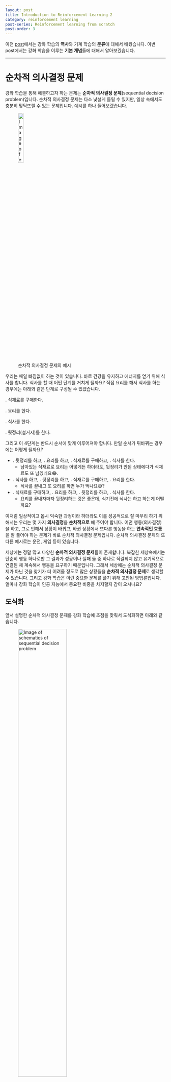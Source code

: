 ```yaml
---
layout: post
title: Introduction to Reinforcement Learning-2
category: reinforcement learning
post-series: Reinforcement learning from scratch
post-order: 3
---
```


이전 [post](https://gyuhub.github.io/posts/study/machine%20learning/reinforcement%20learning/introduction-to-rl-1)에서는 강화 학습의 **역사**와 기계 학습의 **분류**에 대해서 배웠습니다. 이번 post에서는 강화 학습을 이루는 **기본 개념**들에 대해서 알아보겠습니다.

---

# 순차적 의사결정 문제

강화 학습을 통해 해결하고자 하는 문제는 **순차적 의사결정 문제**(sequential decision problem)입니다. 순차적 의사결정 문제는 다소 낯설게 들릴 수 있지만, 일상 속에서도 충분히 맞닥뜨릴 수 있는 문제입니다. 예시를 하나 들어보겠습니다.

<figure>
    <img src="/posts/study/machine learning/reinforcement learning/images/introduction_to_rl_6.png"
         title="Example of sequential decision problem"
         alt="Image of example of sequential decision problem"
         class="img_center"
         style="width: 20%"/>
    <figcaption>순차적 의사결정 문제의 예시</figcaption>
</figure>

우리는 매일 빠짐없이 하는 것이 있습니다. 바로 건강을 유지하고 에너지를 얻기 위해 식사를 합니다. 식사를 할 때 어떤 단계를 거치게 될까요? 직접 요리를 해서 식사를 하는 경우에는 아래와 같은 단계로 구성될 수 있겠습니다.

<i class="fa-solid fa-1"></i>. 식재료를 구매한다.

<i class="fa-solid fa-2"></i>. 요리를 한다.

<i class="fa-solid fa-3"></i>. 식사를 한다.

<i class="fa-solid fa-4"></i>. 뒷정리(설거지)를 한다.

그리고 이 4단계는 반드시 순서에 맞게 이루어져야 합니다. 만일 순서가 뒤바뀌는 경우에는 어떻게 될까요?

* <i class="fa-solid fa-4"></i>. 뒷정리를 하고, <i class="fa-solid fa-2"></i>. 요리를 하고, <i class="fa-solid fa-1"></i>. 식재료를 구매하고, <i class="fa-solid fa-3"></i>. 식사를 한다.
  * 남아있는 식재료로 요리는 어떻게든 하더라도, 뒷정리가 안된 상태에다가 식재료도 또 남겠네요😂.
* <i class="fa-solid fa-3"></i>. 식사를 하고, <i class="fa-solid fa-4"></i>. 뒷정리를 하고, <i class="fa-solid fa-1"></i>. 식재료를 구매하고, <i class="fa-solid fa-2"></i>. 요리를 한다.
  * 식사를 끝내고 또 요리를 하면 누가 먹나요😅?
* <i class="fa-solid fa-1"></i>. 식재료를 구매하고, <i class="fa-solid fa-2"></i>. 요리를 하고, <i class="fa-solid fa-4"></i>. 뒷정리를 하고, <i class="fa-solid fa-3"></i>. 식사를 한다.
  * 요리를 끝내자마자 뒷정리하는 것은 좋은데, 식기전에 식사는 하고 하는게 어떨까요?

이처럼 일상적이고 몹시 익숙한 과정이라 하더라도 이를 성공적으로 잘 마무리 하기 위해서는 우리는 몇 가지 **의사결정**을 **순차적으로** 해 주어야 합니다. 어떤 행동(의사결정)을 하고, 그로 인해서 상황이 바뀌고, 바뀐 상황에서 또다른 행동을 하는 **연속적인 흐름**을 잘 풀어야 하는 문제가 바로 순차적 의사결정 문제입니다. 순차적 의사결정 문제의 또다른 예시로는 운전, 게임 등이 있습니다.

세상에는 정말 많고 다양한 **순차적 의사결정 문제**들이 존재합니다. 복잡한 세상속에서는 단순히 행동 하나로만 그 결과가 성공이나 실패 둘 중 하나로 직결되지 않고 유기적으로 연결된 채 계속해서 행동을 요구하기 때문입니다. 그래서 세상에는 순차적 의사결정 문제가 아닌 것을 찾기가 더 어려울 정도로 많은 상황들을 **순차적 의사결정 문제**로 생각할 수 있습니다. 그리고 강화 학습은 이런 중요한 문제를 풀기 위해 고안된 방법론입니다. 얼마나 강화 학습이 인공 지능에서 중요한 비중을 차지할지 감이 오시나요?

## 도식화

앞서 설명한 순차적 의사결정 문제를 강화 학습에 초점을 맞춰서 도식화하면 아래와 같습니다.

<figure>
    <img src="/posts/study/machine learning/reinforcement learning/images/introduction_to_rl_7.png"
         title="Schematics of sequential decision problem"
         alt="Image of schematics of sequential decision problem"
         class="img_center"
         style="width: 60%"/>
    <figcaption>순차적 의사결정 문제의 도식화</figcaption>
</figure>

**에이전트**(agent)가 **액션**(행동, action)을 하고 그에 따라 상황이 변하는 것을 하나의 **루프**(loop)라고 했을때, 이 루프가 끊임없이 **반복**되는 것을 <ins>순차적 의사결정 문제</ins>라고 할 수 있습니다. [Fig. 2.]에서 에이전트, **환경**(environment), **상태**(state) 그리고 **보상**(reward)이라는 개념이 처음 등장한만큼 그에 대해 먼저 자세히 살펴보겠습니다. 

---

# 에이전트

**에이전트**는 강화 학습의 **주인공**이자 **주체**입니다. 학습하는 **대상**이며 동시에 *환경 속에서* 행동하는 개체를 가리키는 용어입니다. 위에서의 예시에서는 요리하고 식사를 하는 객체가 에이전트가 되겠습니다. 에이전트는 어떤 **액션**을 할지 정하는 것이 가장 주된 역할입니다. 에이전트의 입장에서 위의 루프는 구체적으로 다음 3단계로 이루어져 있습니다.

<i class="fa-solid fa-1"></i>. 현재 상황 $s_t$에서 어떤 액션$(a_t)$을 해야 할지 결정.

<i class="fa-solid fa-2"></i>. 결정된 액션 $a_t$를 환경으로 보냄.

<i class="fa-solid fa-3"></i>. 환경으로부터 그에 따른 보상과 다음 상태의 정보를 받음

# 환경

**환경**은 에이전트를 제외한 모든 요소를 말합니다. 그래서 어떤 요소가 환경이라고 딱 집어서 말하기가 어렵습니다. 이전의 예시에서는 식사를 하는 객체(에이전트)를 **제외한 모든 것**이 환경입니다. 다른 말로는 에이전트가 어떤 **액션**을 했을 때, 그 결과에 영향을 아주 조금이라도 미치는 모든 요소들이 환경이라고 할 수 있습니다. 환경 속에서 에이전트가 어떤 액션을 취하고 나면 에이전트의 **상태**가 바뀔 수 있습니다.

# 상태

**상태**는 현재 에이전트에 대한 모든 **정보**를 **숫자**로 기록해서 표현한 것을 말합니다. 현재 가지고 있는 돈, 요리 완료까지 남은 시간, 접시의 개수 등등을 숫자로 엮은 하나의 벡터처럼 생각할수도 있습니다. 환경은 이 **상태 변화**(state transition)를 일으키는 역할을 담당합니다. 액션에 대한 결과를 알려주는 것입니다. 이를 종합하면 환경이 하는 일은 다음과 같은 단계로 이루어집니다.

<i class="fa-solid fa-1"></i>. 상태 $s_t$에서 에이전트로부터 받은 액션 $a_t$를 통해서 상태 변화를 일으킴.

<i class="fa-solid fa-2"></i>. 그 결과 상태는 $s_t \rightarraw s_{t+1}$로 바뀜.

<i class="fa-solid fa-3"></i>. 에이전트에게 줄 보상 $r_t$도 함께 계산.

<i class="fa-solid fa-4"></i>. $s_{t+1}$과 $r_{t+1}$을 에이전트에게 전달.

위와 같은 단계를 1부터 4까지 한번 반복하면, 즉 **에이전트**와 **환경**이 한 번 상호 작용하면 하나의 **루프**가 끝납니다. 이를 한 **틱**(tick)이 지났다고도 표현합니다. 실제 세계는 앞의 그림과 다르게 시간의 흐름이 **연속적**(continuous)이겠지만 순차적 의사결정 문제에서는 시간의 흐름을 **이산적**(discrete)으로 생각합니다. 그리고 그 시간의 단위를 틱 혹은 **타임 스텝**(time step)이라고 합니다.

# 보상

**보상**이란 의사결정을 얼마나 잘하고 있는지 알려주는 신호입니다. 그리고 강화 학습의 목적은 과정에서 받는 보상의 총합, 즉 **누적 보상**(cumulative reward)을 최대화하는 것입니다. 에이전트는 **좋은** 액션을 하면 보상을 크게 받고, **나쁜** 액션을 하면 보상을 적게 받습니다. 따라서 보상을 통해 에이전트는 액션을 **교정**할 **힌트**를 얻게 됩니다. 보상은 강화 학습을 이해하는 데 있어서 가장 중요하고 필수적인 개념입니다. 만약 보상이 존재하지 않는다면, 에이전트는 아무것도 배울 수 없습니다.

보상에는 3가지 특징이 있습니다.

<i class="fa-solid fa-1"></i>. 보상은 **어떻게**가 아닌 **얼마나**를 나타낸다.

첫 번째 특징은 보상은 "**어떻게**"에 대한 정보를 담고 있지 않다는 점입니다. 보상은 **에이전트**가 특정한 액션을 하면 그것에 대해 "**얼마나**" 잘 하고 있는지 평가를 해주는 지표일뿐, **어떻게** 해야 높은 보상을 얻을 수 있을지 알려주지 않습니다. 이러한 점이 지도 학습과 강화 학습을 명확하게 구분할 수 있게 해줍니다. 그렇다면 어떻게해야 높은 보상을 얻을 수 있는지 알려주지 않음에도 학습을 잘할 수 있을까요? 그것은 바로 수많은 **시행착오**(trial & error)덕분입니다.

에이전트는 자신이 처한 상황속에서 특정한 액션을 취함으로써 그 액션에 대한 평가로 **보상**이라는 신호를 받습니다. 에이전트가 자신이 했던 액션을 **교정**할 수 있는 이유는 에이전트가 좋은 액션을 하면 높은 보상을, 나쁜 액션을 하면 낮은 보상일 주면서 액션의 좋고 나쁨을 평가해 주는 신호가 있기 때문입니다. 보상이 **직접적으로** <ins>어떻게 해야 할지</ins>를 알려주지는 않지만, <ins>보상이 높았던 액션을 많이 하고 보상이 낮았던 액션을 적게 함으로써</ins> 액션을 조금씩 교정할 수 있게 해주는 것입니다.

<i class="fa-solid fa-2"></i>. 보상은 **스칼라**값이다.

두 번째 특징은 보상은 **벡터**가 아닌 **스칼라**라는 점입니다. 만약 보상이 벡터라면 동시에 2개 이상의 값을 최대화하는 것을 목표로 할 수 있겠지만, 보상은 스칼라이기 때문에 오직 하나의 값만 최대화할 수 있습니다. 왜 벡터가 아닌 스칼라값으로 보상을 설정했을까요? 예시를 하나 들어보겠습니다.

<figure>
    <img src="/posts/study/machine learning/reinforcement learning/images/introduction_to_rl_8.png"
         title="Example of vector reward problem"
         alt="Image of example of vector reward problem"
         class="img_center"
         style="width: 40%"/>
    <figcaption>벡터 보상의 문제점의 예시</figcaption>
</figure>

[Fig. 3.]과 같이 게임속에서 자율주행을 하는 강화 학습 에이전트가 있다고 가정해보겠습니다. 해당 에이전트는 현재 자율주행을 하면서 횡단보도가 있는 도로를 지나고 있습니다. 이때 에이전트는 최대한 오랫동안 주행하기 위해서 멈추지 않고 1초 주행을 할때마다 **+5**의 보상을 받는다고 하겠습니다. 또한, 일반국도에는 횡단보도가 존재하고 보행신호가 켜지면 사람이 지나갑니다. 그래서 사람의 안전을 위해서 사람과 충돌하지 않고 주행하면 **+1**의 보상을 주겠습니다. 이를 벡터로 나타낸다면 아래의 수식처럼 표현할 수 있습니다.

$$
r_t = \begin{bmatrix}
  5t \\
  h_t
\end{bmatrix}, \\
h_t = \begin{cases}
  1\ (\text{when the car does not hit a person}) \\
  0\ (\text{otherwise})
\end{cases}. \label{vector_reward} \tag{1}
$$

식 $(\ref{vector_reward})$에서 $t$는 시점 t를 나타내고 $h_t$는 사람과 에이전트가 부딪히지 않았을때만 1이라는 결과를 출력합니다. 언뜻 보기에는 큰 문제가 없어보이지만 만약 아래와 같은 그림의 상황이 발생하면 어떻게 될까요?

<figure>
    <img src="/posts/study/machine learning/reinforcement learning/images/introduction_to_rl_9.png"
         title="Example of vector reward problem"
         alt="Image of example of vector reward problem"
         class="img_center"
         style="width: 40%"/>
    <figcaption>무단횡단을 하는 사람</figcaption>
</figure>

사실 [Fig. 4.]의 경우는 인공 지능의 윤리성과 연관이 있는 문제이지만, 예시를 위해서 든 경우이기에 인공 지능의 윤리성은 배제하고 설명해보겠습니다. [Fig. 4.]에는 무단횡단을 하는 사람과 자율주행하는 에이전트가 부딪히게 되는 상황이 나타나 있습니다. 당연히 사람과 부딪히면서 교통사고가 나는 것은 절대 학습되어서는 안될 **나쁜** 액션입니다. 하지만 위에서도 언급했듯이 보상에는 **어떻게**가 아닌 **얼마나** 좋은 액션인지를 나타내는 값이 담겨있습니다. 이 예시에서 에이전트가 취할 수 있는 액션은 앞으로 전진하거나 멈춘다는 두가지 액션만 존재한다고 가정해보겠습니다. 그렇다면 2가지 액션에 대한 보상은 아래와 같습니다.

$$
r_t = \begin{bmatrix}
  5 \\
  0
\end{bmatrix}\ (a_t=\text{go straight}), \\
r_t = \begin{bmatrix}
  0 \\
  1
\end{bmatrix}\ (a_t=\text{stop}). \label{vector_reward_2} \tag{2}
$$

식 $(\ref{vector_reward_2})$에서는 2가지 액션에 대한 각각의 보상이 나와있습니다. 에이전트가 취할 수 있는 액션에 대해서 두 보상 모두 **양의** 보상을 받습니다. 그렇다면 어떤 액션이 해당 상태에서 **최적**일까요? 멈추지않고 직진하는 것도 누적 보상이 커지고, 사람을 피해서 멈추는 것도 누적 보상이 커지게 하는 액션입니다. 따라서 해당 상태와 액션에 대해서 **최적의 정책**이나 **가치 함수**가 정해질 수 없습니다. 한 번의 타임 스텝동안에는 단 **하나의 액션**만 취할 수 있기 때문에 보상은 벡터가 아닌 **스칼라**값이 되어야 합니다.

> 최적 정책이나 가치 함수에 대해서는 나중에 자세히 다루겠습니다🙂.

위의 예시같은 경우에는 $r_t=0.5\times 5t+0.5\times h_t$와 같이 가중치를 둔다면 여러 보상의 값을 하나의 스칼라로 표현할 수 있습니다. 만일 어떤 문제는 도저히 하나의 목표로 설정하기 어렵다면 그 문제에 강화 학습을 적용하는 것 자체가 적절하지 않을수도 있습니다.

<i class="fa-solid fa-3"></i>. 희소하고 지연된 보상.

보상의 세 번째 특징은 보상이 **희소**(sparse)할 수 있으며 **지연**(delay)될 수 있다는 점입니다. 액션과 보상이 일대일로 대응이 된다면 강화 학습은 한결 쉬워집니다. 에이전트가 행한 액션과 보상이 즉각적으로 연결되기 때문에 어떤 액션이 좋은 액션인지 가려내기 쉽기 때문입니다. 하지만 보상은 선택했던 액션의 빈도에 비해 훨씬 **가끔 주어지거나**, 액션이 발생한 후 **한참 뒤에** 나올수도 있습니다. 예를 들어 액션을 5번 취한후에 보상을 1번 받거나 액션을 10번하고 나서야 과거의 처음 액션에 대한 보상이 주어진다면, 이 보상이 어떤 액션때문에 받은건지 **구별하기 어렵기** 때문에 학습이 어려워집니다.

강화 학습은 지도 학습과는 다르게 순차적 의사결정 문제를 다루기 때문에, 시간에 따른 흐름에서 보상이 뒤늦게 주어지는 일이 발생할 수 있는 것입니다.

---

이렇게 강화 학습에서 사용되는 **기본 개념**들에 대해서 알아보았습니다. 각각의 요소들이 무엇이고 어떤 특징을 가지고 있는지, 그리고 각각의 요소들이 어떻게 서로 상호작용을 하는지에 대해서 잘 알아두는 것은 강화 학습의 본질적인 원리에 대한 이해를 도와줄 수 있습니다. 이러한 개념들에 대해서 좀 더 구체적이고 이들을 수식화 할 수 있는 **마르코프 결정 프로세스**(Markov Decision Process, MDP)에 대한 내용은 다음 post부터 다뤄보겠습니다.